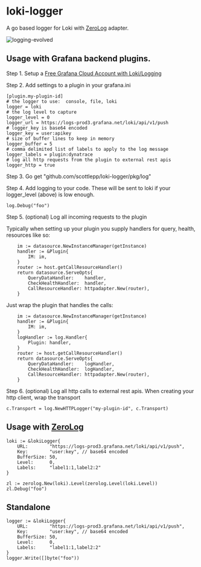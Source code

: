 # loki-logger
A go based logger for Loki with [ZeroLog](https://github.com/rs/zerolog) adapter.

![logging-evolved](https://user-images.githubusercontent.com/6108819/206758962-22c9f687-fa6e-4795-b45e-b4c6b91feea2.png)

## Usage with Grafana backend plugins.

Step 1.  Setup a [Free Grafana Cloud Account with Loki/Logging](https://grafana.com/logs/)

Step 2.  Add settings to a plugin in your grafana.ini
```
[plugin.my-plugin-id]
# the logger to use:  console, file, loki
logger = loki
# the log level to capture
logger_level = 0
logger_url = https://logs-prod3.grafana.net/loki/api/v1/push
# logger_key is base64 encoded
logger_key = user:apikey
# size of buffer lines to keep in memory
logger_buffer = 5 
# comma delimited list of labels to apply to the log message
logger_labels = plugin:dynatrace
# log all http requests from the plugin to external rest apis
logger_http = true
```

Step 3.  Go get "github.com/scottlepp/loki-logger/pkg/log"

Step 4.  Add logging to your code. These will be sent to loki if your logger_level (above) is low enough.
```
log.Debug("foo")
```

Step 5. (optional) Log all incoming requests to the plugin

Typically when setting up your plugin you supply handlers for query, health, resources like so:
```
	im := datasource.NewInstanceManager(getInstance)
	handler := &Plugin{
		IM: im,
	}
	router := host.getCallResourceHandler()
	return datasource.ServeOpts{
		QueryDataHandler:    handler,
		CheckHealthHandler:  handler,
		CallResourceHandler: httpadapter.New(router),
	}
```
Just wrap the plugin that handles the calls:
```
	im := datasource.NewInstanceManager(getInstance)
	handler := &Plugin{
		IM: im,
	}
	logHandler := log.Handler{
		Plugin: handler,
	}
	router := host.getCallResourceHandler()
	return datasource.ServeOpts{
		QueryDataHandler:    logHandler,
		CheckHealthHandler:  logHandler,
		CallResourceHandler: httpadapter.New(router),
	}
```

Step 6. (optional) Log all http calls to external rest apis.
When creating your http client, wrap the transport 
```
c.Transport = log.NewHTTPLogger("my-plugin-id", c.Transport)
```

## Usage with [ZeroLog](https://github.com/rs/zerolog)

```
loki := &lokiLogger{
	URL:        "https://logs-prod3.grafana.net/loki/api/v1/push",
	Key:        "user:key", // base64 encoded
	BufferSize: 50,
	Level:      0,
	Labels:     "label1:1,label2:2"
}
  
zl := zerolog.New(loki).Level(zerolog.Level(loki.Level))
zl.Debug("foo")
```

## Standalone
```
logger := &lokiLogger{
	URL:        "https://logs-prod3.grafana.net/loki/api/v1/push",
	Key:        "user:key", // base64 encoded
	BufferSize: 50,
	Level:      0,
	Labels:     "label1:1,label2:2"
}
logger.Write([]byte("foo"))
```
